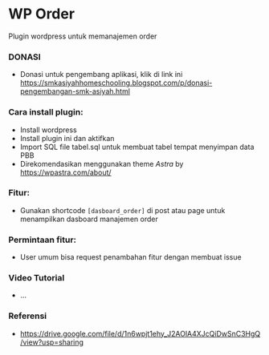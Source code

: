 # WP Order
Plugin wordpress untuk memanajemen order

### DONASI
- Donasi untuk pengembang aplikasi, klik di link ini https://smkasiyahhomeschooling.blogspot.com/p/donasi-pengembangan-smk-asiyah.html

### Cara install plugin:
- Install wordpress
- Install plugin ini dan aktifkan
- Import SQL file tabel.sql untuk membuat tabel tempat menyimpan data PBB
- Direkomendasikan menggunakan theme *Astra* by https://wpastra.com/about/ 

### Fitur:
- Gunakan shortcode ```[dasboard_order]``` di post atau page untuk menampilkan dasboard manajemen order

### Permintaan fitur:
- User umum bisa request penambahan fitur dengan membuat issue

### Video Tutorial 
- ...

### Referensi
- https://drive.google.com/file/d/1n6wpjt1ehy_J2AOlA4XJcQiDwSnC3HgQ/view?usp=sharing